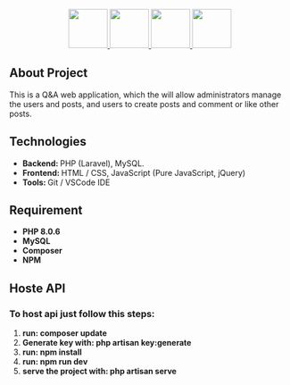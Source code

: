 <p align="center">
        <a href="https://www.php.net/" rel="nofollow">
            <img src="https://camo.githubusercontent.com/50fa7b8622a4da2f72e63ea33c4f5d4852fd8601e00e298285ca38033cf9fe2c/68747470733a2f2f75706c6f61642e77696b696d656469612e6f72672f77696b6970656469612f636f6d6d6f6e732f322f32372f5048502d6c6f676f2e737667" height="70" data-canonical-src="https://upload.wikimedia.org/wikipedia/commons/2/27/PHP-logo.svg" style="max-width:100%;">
        </a>
        <a href="https://laravel.com/" rel="nofollow">
            <img src="https://camo.githubusercontent.com/20b4a486c03551decc449bbca9e4fe3de15699c928a716f1442b9af721b2ded0/68747470733a2f2f75706c6f61642e77696b696d656469612e6f72672f77696b6970656469612f636f6d6d6f6e732f332f33362f4c6f676f2e6d696e2e737667" height="70" data-canonical-src="https://upload.wikimedia.org/wikipedia/commons/3/36/Logo.min.svg" style="max-width:100%;">
        </a>
        <a href="https://www.mysql.com/" rel="nofollow">
            <img src="https://camo.githubusercontent.com/19ab6bd09ac44d51db909362f5b77c47ab5679fda118a0bb5bfccf72cfc2a0d1/68747470733a2f2f7777772e766563746f726c6f676f2e7a6f6e652f6c6f676f732f6d7973716c2f6d7973716c2d617232312e737667" height="70" data-canonical-src="https://www.vectorlogo.zone/logos/mysql/mysql-ar21.svg" style="max-width:100%;">
        </a>
        <img src="https://upload.wikimedia.org/wikipedia/commons/thumb/9/99/Unofficial_JavaScript_logo_2.svg/480px-Unofficial_JavaScript_logo_2.svg.png" height="70"style="max-width:100%;">
</p>

## About Project

This is a Q&A web application, which the will allow administrators manage the users and posts, and users to create posts and comment or like other posts.
<h2>Technologies</h2>
<ul>
    <li><b>Backend: </b> PHP (Laravel), MySQL. </li>
    <li><b>Frontend: </b> HTML / CSS, JavaScript (Pure JavaScript, jQuery) </li>
    <li><b>Tools: </b> Git / VSCode IDE </li>
</ul>
<h2>Requirement</h2>
<ul>
    <li><b>PHP 8.0.6</b></li>
    <li><b>MySQL</b></li>
    <li><b>Composer</b></li>
    <li><b>NPM</b></li>
</ul>
<h2>Hoste API</h2>
<h3>To host api just follow this steps:</h3>
<ol>
    <li><b>run: composer update</b></li>
    <li><b>Generate key with: php artisan key:generate</b></li>
    <li><b>run: npm install</b></li>
    <li><b>run: npm run dev</b></li>
    <li><b>serve the project with: php artisan serve</b></li>
</ol>

